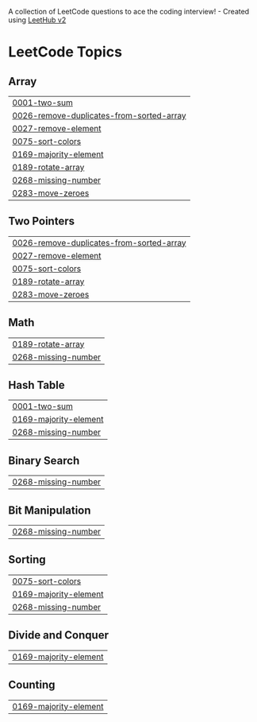A collection of LeetCode questions to ace the coding interview! - Created using [LeetHub v2](https://github.com/arunbhardwaj/LeetHub-2.0)
<!---LeetCode Topics Start-->
# LeetCode Topics
## Array
|  |
| ------- |
| [0001-two-sum](https://github.com/Siddhant-0207/Leetcode-DSA-Problems/tree/master/0001-two-sum) |
| [0026-remove-duplicates-from-sorted-array](https://github.com/Siddhant-0207/Leetcode-DSA-Problems/tree/master/0026-remove-duplicates-from-sorted-array) |
| [0027-remove-element](https://github.com/Siddhant-0207/Leetcode-DSA-Problems/tree/master/0027-remove-element) |
| [0075-sort-colors](https://github.com/Siddhant-0207/Leetcode-DSA-Problems/tree/master/0075-sort-colors) |
| [0169-majority-element](https://github.com/Siddhant-0207/Leetcode-DSA-Problems/tree/master/0169-majority-element) |
| [0189-rotate-array](https://github.com/Siddhant-0207/Leetcode-DSA-Problems/tree/master/0189-rotate-array) |
| [0268-missing-number](https://github.com/Siddhant-0207/Leetcode-DSA-Problems/tree/master/0268-missing-number) |
| [0283-move-zeroes](https://github.com/Siddhant-0207/Leetcode-DSA-Problems/tree/master/0283-move-zeroes) |
## Two Pointers
|  |
| ------- |
| [0026-remove-duplicates-from-sorted-array](https://github.com/Siddhant-0207/Leetcode-DSA-Problems/tree/master/0026-remove-duplicates-from-sorted-array) |
| [0027-remove-element](https://github.com/Siddhant-0207/Leetcode-DSA-Problems/tree/master/0027-remove-element) |
| [0075-sort-colors](https://github.com/Siddhant-0207/Leetcode-DSA-Problems/tree/master/0075-sort-colors) |
| [0189-rotate-array](https://github.com/Siddhant-0207/Leetcode-DSA-Problems/tree/master/0189-rotate-array) |
| [0283-move-zeroes](https://github.com/Siddhant-0207/Leetcode-DSA-Problems/tree/master/0283-move-zeroes) |
## Math
|  |
| ------- |
| [0189-rotate-array](https://github.com/Siddhant-0207/Leetcode-DSA-Problems/tree/master/0189-rotate-array) |
| [0268-missing-number](https://github.com/Siddhant-0207/Leetcode-DSA-Problems/tree/master/0268-missing-number) |
## Hash Table
|  |
| ------- |
| [0001-two-sum](https://github.com/Siddhant-0207/Leetcode-DSA-Problems/tree/master/0001-two-sum) |
| [0169-majority-element](https://github.com/Siddhant-0207/Leetcode-DSA-Problems/tree/master/0169-majority-element) |
| [0268-missing-number](https://github.com/Siddhant-0207/Leetcode-DSA-Problems/tree/master/0268-missing-number) |
## Binary Search
|  |
| ------- |
| [0268-missing-number](https://github.com/Siddhant-0207/Leetcode-DSA-Problems/tree/master/0268-missing-number) |
## Bit Manipulation
|  |
| ------- |
| [0268-missing-number](https://github.com/Siddhant-0207/Leetcode-DSA-Problems/tree/master/0268-missing-number) |
## Sorting
|  |
| ------- |
| [0075-sort-colors](https://github.com/Siddhant-0207/Leetcode-DSA-Problems/tree/master/0075-sort-colors) |
| [0169-majority-element](https://github.com/Siddhant-0207/Leetcode-DSA-Problems/tree/master/0169-majority-element) |
| [0268-missing-number](https://github.com/Siddhant-0207/Leetcode-DSA-Problems/tree/master/0268-missing-number) |
## Divide and Conquer
|  |
| ------- |
| [0169-majority-element](https://github.com/Siddhant-0207/Leetcode-DSA-Problems/tree/master/0169-majority-element) |
## Counting
|  |
| ------- |
| [0169-majority-element](https://github.com/Siddhant-0207/Leetcode-DSA-Problems/tree/master/0169-majority-element) |
<!---LeetCode Topics End-->